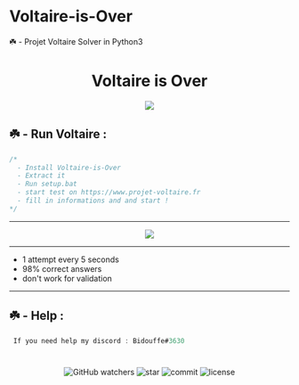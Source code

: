# Voltaire-is-Over
☘️ - Projet Voltaire Solver in Python3


<h1 align="center">Voltaire is Over</h1>

<p align="center">
  <img src="https://cdn.discordapp.com/attachments/935917615300362321/942520801066909747/Voltaire.jpg">
</p>


## ☘️ - Run Voltaire :
```cs
/*
  - Install Voltaire-is-Over
  - Extract it
  - Run setup.bat
  - start test on https://www.projet-voltaire.fr
  - fill in informations and and start !
*/
```
-----
<p align="center">
  <img src="https://cdn.discordapp.com/attachments/935917615300362321/942536698401812571/Capture_decran_2022-02-13_182700.jpg">
</p>

-----

* 1 attempt every 5 seconds
* 98% correct answers
* don't work for validation

-----



## ☘️ - Help :
```cs
 If you need help my discord : Bidouffe#3630
```
#

<p align="center"> 
  <img alt="GitHub watchers" src="https://img.shields.io/github/watchers/Bidouffe/Voltaire-is-Over">
  <img alt="star" src="https://img.shields.io/github/stars/Bidouffe/Voltaire-is-Over">
  <img alt="commit" src="https://img.shields.io/github/last-commit/Bidouffe/Voltaire-is-Over">
  <img alt="license" src="https://img.shields.io/github/license/Bidouffe/Voltaire-is-Over">
</p>
